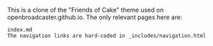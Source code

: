 This is a clone of the "Friends of Cake" theme used on openbroadcaster.github.io. The only relevant pages here are:

    index.md
    The navigation links are hard-coded in _includes/navigation.html
